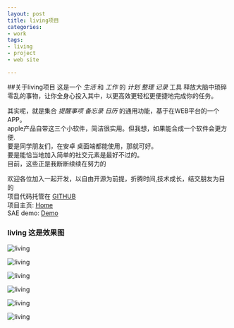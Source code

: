 ```yaml
---
layout: post
title: living项目
categories:
- work
tags:
- living
- project
- web site

---
```



##关于living项目
这是一个 *生活* 和 *工作* 的 *计划* *整理* *记录* 工具 释放大脑中琐碎零乱的事物，让你全身心投入其中，以更高效更轻松更便捷地完成你的任务。

其实呢，就是集合 *提醒事项* *备忘录* *日历* 的通用功能，基于在WEB平台的一个APP。    
apple产品自带这三个小软件，简洁很实用。但我想，如果能合成一个软件会更方便.    
要是同学朋友们，在安卓 桌面端都能使用，那就可好。    
要是能恰当地加入简单的社交元素是最好不过的。    
目前，这些正是我断断续续在努力的

欢迎各位加入一起开发，以自由开源为前提，折腾时间,技术成长，结交朋友为目的    
项目代码托管在 [GITHUB](https://github.com/supgeek-rod/living)    
项目主页: [Home](https://supgeek-rod.github.io/living)    
SAE demo: [Demo](http://supliving.sinaapp.com)


### living 这是效果图
![living](../../../../post_pic/living/home1.png)

![living](../../../../post_pic/living/home2.png)

![living](../../../../post_pic/living/login.png)

![living](../../../../post_pic/living/center.png)

![living](../../../../post_pic/living/note.png)

![living](../../../../post_pic/living/account.png)
